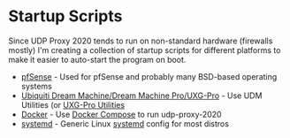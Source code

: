 # Startup Scripts

Since UDP Proxy 2020 tends to run on non-standard hardware (firewalls mostly)
I'm creating a collection of startup scripts for different platforms to
make it easier to auto-start the program on boot.

 * [pfSense](pfSense) - Used for pfSense and probably many BSD-based operating systems
 * [Ubiquiti Dream Machine/Dream Machine Pro/UXG-Pro](https://github.com/unifi-utilities/unifios-utilities) - Use UDM Utilities (or [UXG-Pro Utilities](https://github.com/unifi-utilities/uxg-boot)
 * [Docker](Docker) - Use [Docker Compose](https://docs.docker.com/compose/) to run udp-proxy-2020
 * [systemd](systemd) - Generic Linux [systemd](https://github.com/systemd/systemd) config for most distros

